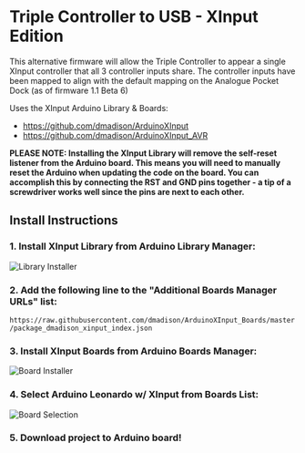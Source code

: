 # Triple Controller to USB - XInput Edition

This alternative firmware will allow the Triple Controller to appear a single XInput controller that all 3 controller inputs share. The controller inputs have been mapped to align with the default mapping on the Analogue Pocket Dock (as of firmware 1.1 Beta 6)

Uses the XInput Arduino Library & Boards:
* https://github.com/dmadison/ArduinoXInput
* https://github.com/dmadison/ArduinoXInput_AVR

**PLEASE NOTE: Installing the XInput Library will remove the self-reset listener from the Arduino board. This means you will need to manually reset the Arduino when updating the code on the board. You can accomplish this by connecting the RST and GND pins together - a tip of a screwdriver works well since the pins are next to each other.**

## Install Instructions

### 1. Install XInput Library from Arduino Library Manager:

![Library Installer](https://user-images.githubusercontent.com/31223405/210913898-79e7c503-dfee-435b-9685-0df4602176fe.png)

### 2. Add the following line to the "Additional Boards Manager URLs" list:

`https://raw.githubusercontent.com/dmadison/ArduinoXInput_Boards/master/package_dmadison_xinput_index.json`

### 3. Install XInput Boards from Arduino Boards Manager:

![Board Installer](https://user-images.githubusercontent.com/31223405/210913897-90a02f39-623b-473a-b531-b47f3c0cb15b.png)

### 4. Select Arduino Leonardo w/ XInput from Boards List:

![Board Selection](https://user-images.githubusercontent.com/31223405/210913895-d7c319d9-86e8-4e33-947e-3fe8e6cf977c.png)

### 5. Download project to Arduino board!
